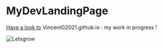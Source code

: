 # MyDevLandingPage
[Have a look to](VincentG2021.github.io) VincentG2021.github.io : my work in progress !

![Letsgrow](../Letsgrow.png?raw=true)


